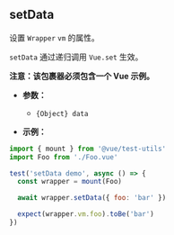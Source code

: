 ## setData

设置 `Wrapper` `vm` 的属性。

`setData` 通过递归调用 `Vue.set` 生效。

**注意：该包裹器必须包含一个 Vue 示例。**

- **参数：**

  - `{Object} data`

- **示例：**

```js
import { mount } from '@vue/test-utils'
import Foo from './Foo.vue'

test('setData demo', async () => {
  const wrapper = mount(Foo)

  await wrapper.setData({ foo: 'bar' })

  expect(wrapper.vm.foo).toBe('bar')
})
```
